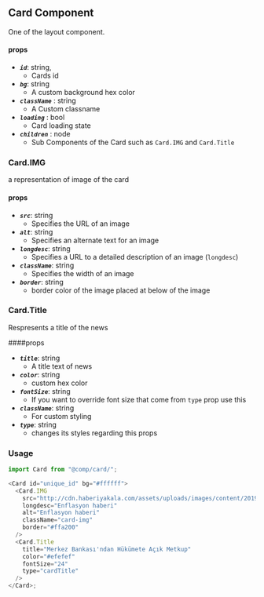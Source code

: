 ## Card Component

One of the layout component.

#### props

- **_`id`_**: string,
  - Cards id
- **_`bg`_**: string
  - A custom background hex color
- **_`className`_** : string
  - A Custom classname
- **_`loading`_** : bool
  - Card loading state
- **_`children`_** : node
  - Sub Components of the Card such as `Card.IMG` and `Card.Title`

### Card.IMG

a representation of image of the card

#### props

- **_`src`_**: string
  - Specifies the URL of an image
- **_`alt`_**: string
  - Specifies an alternate text for an image
- **_`longdesc`_**: string
  - Specifies a URL to a detailed description of an image (`longdesc`)
- **_`className`_**: string
  - Specifies the width of an image
- **_`border`_**: string
  - border color of the image placed at below of the image

### Card.Title

Respresents a title of the news

####props

- **_`title`_**: string
  - A title text of news
- **_`color`_**: string
  - custom hex color
- **_`fontSize`_**: string
  - If you want to override font size that come from `type` prop use this
- **_`className`_**: string
  - For custom styling
- **_`type`_**: string
  - changes its styles regarding this props

### Usage

```javascript
import Card from "@comp/card/";

<Card id="unique_id" bg="#ffffff">
  <Card.IMG
    src="http://cdn.haberiyakala.com/assets/uploads/images/content/2019/01/23/cropped_content_enflasyon-2019da-15e-inecek_yB38C62IrIsvF37.jpg"
    longdesc="Enflasyon haberi"
    alt="Enflasyon haberi"
    className="card-img"
    border="#ffa200"
  />
  <Card.Title
    title="Merkez Bankası'ndan Hükümete Açık Metkup"
    color="#efefef"
    fontSize="24"
    type="cardTitle"
  />
</Card>;
```

